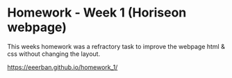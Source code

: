 # Homework - Week 1 (Horiseon webpage)

This weeks homework was a refractory task to improve the webpage html & css without changing the layout. 

https://eeerban.github.io/homework_1/